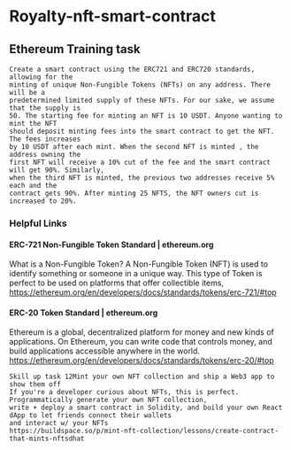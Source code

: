# Royalty-nft-smart-contract
## Ethereum Training task

```
Create a smart contract using the ERC721 and ERC720 standards, allowing for the 
minting of unique Non-Fungible Tokens (NFTs) on any address. There will be a 
predetermined limited supply of these NFTs. For our sake, we assume that the supply is 
50. The starting fee for minting an NFT is 10 USDT. Anyone wanting to mint the NFT 
should deposit minting fees into the smart contract to get the NFT. The fees increases 
by 10 USDT after each mint. When the second NFT is minted , the address owning the 
first NFT will receive a 10% cut of the fee and the smart contract will get 90%. Similarly, 
when the third NFT is minted, the previous two addresses receive 5% each and the 
contract gets 90%. After minting 25 NFTS, the NFT owners cut is increased to 20%.
```


### Helpful Links 
#### ERC-721 Non-Fungible Token Standard | ethereum.org
What is a Non-Fungible Token? A Non-Fungible Token (NFT) is 
used to identify something or someone in a unique way. This type of 
Token is perfect to be used on platforms that offer collectible items, 
https://ethereum.org/en/developers/docs/standards/tokens/erc-721/#top


#### ERC-20 Token Standard | ethereum.org
Ethereum is a global, decentralized platform for money and new 
kinds of applications. On Ethereum, you can write code that controls 
money, and build applications accessible anywhere in the world.
https://ethereum.org/en/developers/docs/standards/tokens/erc-20/#top

```
Skill up task 12Mint your own NFT collection and ship a Web3 app to show them off
If you're a developer curious about NFTs, this is perfect. Programmatically generate your own NFT collection, 
write + deploy a smart contract in Solidity, and build your own React dApp to let friends connect their wallets 
and interact w/ your NFTs
https://buildspace.so/p/mint-nft-collection/lessons/create-contract-that-mints-nftsdhat
```
